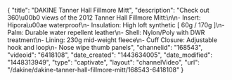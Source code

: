 {
    "title": "DAKINE Tanner Hall Fillmore Mitt",
    "description": "Check out 360\u00b0 views of the 2012 Tanner Hall Fillmore Mitt:\n\n- Insert: Hipora\u00ae waterproof\n- Insulation: High loft synthetic [ 60g \/ 170g ]\n- Palm: Durable water repellent leather\n- Shell: Nylon\/Poly with DWR treatment\n- Lining: 230g mid-weight fleece\n- Cuff Closure: Adjustable hook and loop\n- Nose wipe thumb panels",
    "channelid": "168543",
    "videoid": "6418108",
    "date_created": "1443634005",
    "date_modified": "1448313949",
    "type": "captivate",
    "layout": "channelVideo",
    "url": "\/dakine\/dakine-tanner-hall-fillmore-mitt\/168543-6418108"
}